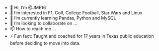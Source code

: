 - 👋 Hi, I’m @JME16
- 👀 I’m interested in F1, Golf, College Football, Star Wars and Linux
- 🌱 I’m currently learning Pandas, Python and MySQL
- 💞️ I’m looking to collaborate on ...
- 📫 How to reach me ...
- ⚡ Fun fact: Taught and coached for 17 years in Texas public education before deciding to move into data.

<!---
JME16/JME16 is a ✨ special ✨ repository because its `README.md` (this file) appears on your GitHub profile.
You can click the Preview link to take a look at your changes.
--->
